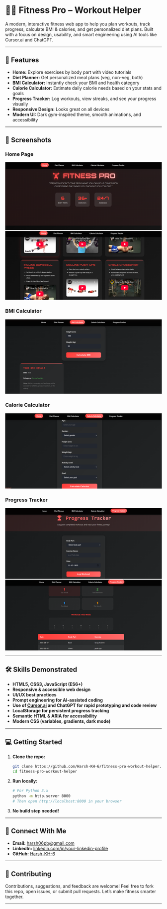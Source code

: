 # 🏋️‍♂️ Fitness Pro – Workout Helper

A modern, interactive fitness web app to help you plan workouts, track progress, calculate BMI & calories, and get personalized diet plans. Built with a focus on design, usability, and smart engineering using AI tools like Cursor.ai and ChatGPT.

---

## 🚀 Features

- **Home:** Explore exercises by body part with video tutorials
- **Diet Planner:** Get personalized meal plans (veg, non-veg, both)
- **BMI Calculator:** Instantly check your BMI and health category
- **Calorie Calculator:** Estimate daily calorie needs based on your stats and goals
- **Progress Tracker:** Log workouts, view streaks, and see your progress visually
- **Responsive Design:** Looks great on all devices
- **Modern UI:** Dark gym-inspired theme, smooth animations, and accessibility

---

## 📸 Screenshots

### Home Page
![Home 1](assets/Home1.png)
![Home 2](assets/Home2.png)

### BMI Calculator
![BMI](assets/Bmi.png)

### Calorie Calculator
![Calorie](assets/Calorie.png)

### Progress Tracker
![Tracker 1](assets/Tracker1.png)
![Tracker 2](assets/Tracker2.png)

---

## 🛠️ Skills Demonstrated

- **HTML5, CSS3, JavaScript (ES6+)**
- **Responsive & accessible web design**
- **UI/UX best practices**
- **Prompt engineering for AI-assisted coding**
- **Use of [Cursor.ai](https://www.cursor.so/) and ChatGPT for rapid prototyping and code review**
- **LocalStorage for persistent progress tracking**
- **Semantic HTML & ARIA for accessibility**
- **Modern CSS (variables, gradients, dark mode)**

---

## 💻 Getting Started

1. **Clone the repo:**
   ```bash
   git clone https://github.com/Harsh-KH-6/fitness-pro-workout-helper.git
   cd fitness-pro-workout-helper
   ```
2. **Run locally:**
   ```bash
   # For Python 3.x
   python -m http.server 8000
   # Then open http://localhost:8000 in your browser
   ```
3. **No build step needed!**

---

## 🤝 Connect With Me

- **Email:** [harsh06pb@gmail.com](mailto:harsh06pb@gmail.com)
- **LinkedIn:** [linkedin.com/in/your-linkedin-profile](https://linkedin.com/in/khharsh)
- **GitHub:** [Harsh-KH-6](https://github.com/Harsh-KH-6)

---

## 🙌 Contributing

Contributions, suggestions, and feedback are welcome! Feel free to fork this repo, open issues, or submit pull requests. Let’s make fitness smarter together.

---
